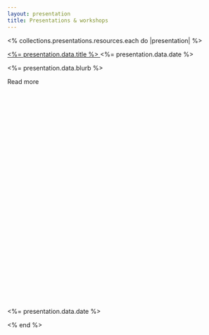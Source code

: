 ```yaml
---
layout: presentation
title: Presentations & workshops
---
```


<% collections.presentations.resources.each do |presentation| %>

<div class="flex my-12 max-w-3xl flex-col space-y-16">
  <article class="md:grid md:grid-cols-4 md:items-baseline">
    <div class="md:col-span-3 group relative flex flex-col items-start">
      <span class="text-base font-semibold tracking-tight text-zinc-800 dark:text-zinc-100">
        <div class="absolute -inset-y-6 -inset-x-4 z-0 scale-95 bg-zinc-50 opacity-0 transition group-hover:scale-100 group-hover:opacity-100 dark:bg-zinc-800/50 sm:-inset-x-6 sm:rounded-2xl">
        </div>
        <a href="<%= presentation.relative_url %>">
          <span class="absolute -inset-y-6 -inset-x-4 z-20 sm:-inset-x-6 sm:rounded-2xl">
          </span>
          <span class="relative z-10">
            <%= presentation.data.title %>
          </span>
        </a>
      </span>
      <time class="md:hidden relative  order-first mb-3 flex items-center text-sm text-zinc-400 dark:text-zinc-500">
        <%= presentation.data.date %>
      </time>
      <p class="relative z-10 mt-2 text-sm text-zinc-600 dark:text-zinc-400">
        <%= presentation.data.blurb %>
      </p>
      <div aria-hidden="true" class="relative z-10 mt-4 flex items-center text-sm font-medium text-teal-500">
        Read more
        <svg viewBox="0 0 16 16" fill="none" aria-hidden="true" class="ml-1 h-4 w-4 stroke-current">
          <path d="M6.75 5.75 9.25 8l-2.5 2.25" stroke-width="1.5" stroke-linecap="round" stroke-linejoin="round">
          </path>
        </svg>
      </div>
    </div>
    <time class="mt-1 hidden md:block relative z-10 order-first mb-3 flex items-center text-sm text-zinc-400 dark:text-zinc-500" datetime="2022-09-05">
      <%= presentation.data.date %>
    </time>
  </article>
</div>

<% end %>
